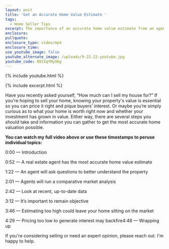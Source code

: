 ```yaml
---
layout: post
title: 'Get an Accurate Home Value Estimate '
tags:
  - Home Seller Tips
excerpt: The importance of an accurate home value estimate from an agent.
enclosure:
pullquote:
enclosure_type: video/mp4
enclosure_time:
use_youtube_image: false
youtube_alternate_image: /uploads/9-22-22-youtube.jpg
youtube_code: 081VqYMyObg
---
```

{% include youtube.html %}

{% include excerpt.html %}

Have you recently asked yourself, “How much can I sell my house for?” If you're hoping to sell your home, knowing your property's value is essential so you can price it right and pique buyers’ interest. Or maybe you’re simply curious as to what your home is worth right now and whether your investment has grown in value. Either way, there are several steps you should take and information you can gather to get the most accurate home valuation possible.&nbsp;

**You can watch my full video above or use these timestamps to peruse individual topics:**

0:00 — Introduction

0:52 — A real estate agent has the most accurate home value estimate

1:22 — An agent will ask questions to better understand the property

2:01 — Agents will run a comparative market analysis

2:42 — Look at recent, up-to-date data

3:12 — It’s important to remain objective

3:46 — Estimating too high could leave your home sitting on the market

4:29 — Pricing too low to generate interest may backfire4:48 — Wrapping up

If you're considering selling or need an expert opinion, please reach out. I'm happy to help.